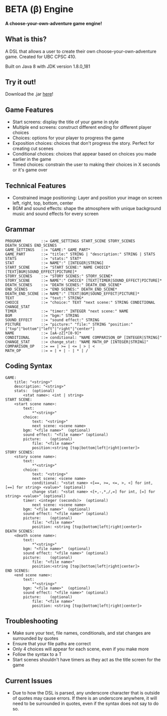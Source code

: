 # BETA (β) Engine
#### A choose-your-own-adventure game engine!

## What is this?
A DSL that allows a user to create their own choose-your-own-adventure game. Created for UBC CPSC 410.

Built on Java 8 with JDK version 1.8.0_181

## Try it out!
Download the .jar [here](https://drive.google.com/open?id=1qwTiAtOuj0PNbt0xrk85thoUz5RO7cv1)!

## Game Features
* Start screens: display the title of your game in style
* Multiple end screens: construct different ending for different player choices
* Choices: options for your player to progress the game
* Exposition choices: choices that don't progress the story. Perfect for creating cut scenes
* Conditional choices: choices that appear based on choices you made earlier in the game
* Timed choices: constrain the user to making their choices in X seconds or it's game over

## Technical Features
* Constrained image positioning: Layer and position your image on screen left, right, top, bottom, center
* BGM and sound effects: shape the atmosphere with unique background music and sound effects for every screen

## Grammar
```
PROGRAM         ::= GAME_SETTINGS START_SCENE STORY_SCENES DEATH_SCENES END_SCENES
GAME_SETTINGS   ::= "GAME:" GAME_PART*
GAME_PART       ::= "title:" STRING | "description:" STRING | STATS
STATS           ::= "stats:" STAT*
STAT            ::= NAME":" [INTEGER|STRING]
START_SCENE     ::= "START SCENE:" NAME CHOICE* [TEXT|BGM|SOUND_EFFECT|PICTURE]*
STORY_SCENES    ::= "STORY SCENES:" STORY_SCENE*
STORY_SCENE     ::= NAME":" CHOICE* [TEXT|TIMER|SOUND_EFFECT|PICTURE]*
DEATH_SCENES    ::= "DEATH SCENES:" DEATH_END_SCENE*
END_SCENES      ::= "END SCENES:" DEATH_END_SCENE*
DEATH_END_SCENE ::= NAME":" [TEXT|BGM|SOUND_EFFECT|PICTURE]*
TEXT            ::= "text:" STRING*
CHOICE          ::= "choice:" TEXT "next scene:" STRING CONDITIONAL CHANGE_STAT
TIMER           ::= "timer:" INTEGER "next scene:" NAME
BGM             ::= "bgm:" STRING
SOUND_EFFECT    ::= "sound effect:" STRING
PICTURE         ::= "picture:" "file:" STRING "position:" ["top"|"bottom"|"left"|"right"|"center"]
NAME            ::= [aA-zZ]*[0-9]*
CONDITIONAL     ::= conditional: "NAME COMPARISON_OP [INTEGER|STRING]"
CHANGE_STAT     ::= change_stat: "NAME MATH_OP [INTEGER|STRING]"
COMPARISON_OP   ::= == | >= | <= | > | <
MATH_OP         ::= = | + | - | * | /
```

## Coding Syntax
```
GAME:
	title: "<string>"
	description: "<string>"
	stats:	(optional)
		<stat name>: <int | string>
START SCENE:
	<start scene name>:
		text:
			*"<string>"
		choice:
			text: "<string>"
			next scene: <scene name>
		bgm: "<file name>"	(optional)
		sound effect: "<file name>"	(optional)
		picture:	(optional)
			file: "<file name>"
			position:<string [top|bottom|left|right|center]>
STORY SCENES:
	<story scene name>:
		text:
			*"<string>"
		choice:
			text: "<string>"
			next scene: <scene name>
			conditional: "<stat name> <[==, >=, <=, >, <] for int, [==] for string> <value>" (optional)
			change stat: "<stat name> <[+,-,*,/,=] for int, [=] for string> <value>" (optional)
		timer: <integer (seconds)>	(optional)
		    next scene: <scene name>
		bgm: "<file name>"	(optional)
		sound effect: "<file name>"	(optional)
		picture:	(optional)
			file: "<file name>"
			position: <string [top|bottom|left|right|center]>
DEATH SCENES:
	<death scene name>:
		text:
			*"<string>"
		bgm: "<file name>"	(optional)
		sound effect: "<file name>"	(optional)
		picture:	(optional)
			file: "<file name>"
			position:<string [top|bottom|left|right|center]>
END SCENES:
	<end scene name>:
		text:
			*"<string>"
		bgm: "<file name>"	(optional)
		sound effect: "<file name>"	(optional)
		picture:	(optional)
			file: "<file name>"
			position: <string [top|bottom|left|right|center]>
```

## Troubleshooting
* Make sure your text, file names, conditionals, and stat changes are surrounded by quotes
* Ensure that your file paths are correct
* Only 4 choices will appear for each scene, even if you make more
* Follow the syntax to a T
* Start scenes shouldn't have timers as they act as the title screen for the game

## Current Issues
* Due to how the DSL is parsed, any underscore character that is outside of quotes may cause errors.
If there is an underscore anywhere, it will need to be surrounded in quotes, even if the syntax does not say to do so.